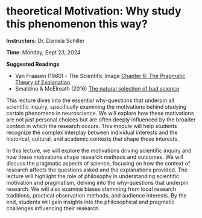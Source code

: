 # **theoretical** Motivation: Why study this phenomenon this way?

**Instructors**: Dr. Daniela Schiller    

**Time**: Monday, Sept 23, 2024      

**Suggested Readings**      
- Van Fraasen (1980) - The Scientific Image [Chapter 6: The Pragmatic Theory of Explanation](https://www.researchgate.net/profile/Bas-Van-Fraassen/publication/265286583_The_Pragmatic_Theory_of_Explanation/links/58b64e4baca27261e5166505/The-Pragmatic-Theory-of-Explanation.pdf)
- Smaldino & McElreath (2016) [The natural selection of bad science](https://royalsocietypublishing.org/doi/10.1098/rsos.160384)

This lecture dives into the essential why-questions that underpin all scientific inquiry, specifically examining the motivations behind studying certain phenomena in neuroscience. We will explore how these motivations are not just personal choices but are often deeply influenced by the broader context in which the research occurs. This module will help students recognize the complex interplay between individual interests and the historical, cultural, and academic contexts that shape these interests.

In this lecture, we will explore the motivations driving scientific inquiry and how these motivations shape research methods and outcomes. We will discuss the pragmatic aspects of science, focusing on how the context of research affects the questions asked and the explanations provided. The lecture will highlight the role of philosophy in understanding scientific motivation and pragmatism, delving into the why-questions that underpin research. We will also examine biases stemming from local research traditions, practical observation methods, and audience interests. By the end, students will gain insights into the philosophical and pragmatic challenges influencing their research.